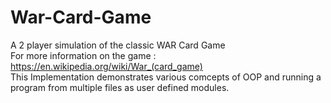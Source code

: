 # War-Card-Game
A 2 player simulation of the classic WAR Card Game\
For more information on the game : https://en.wikipedia.org/wiki/War_(card_game) \
This Implementation demonstrates various comcepts of OOP and running a program from multiple files as user defined modules.

